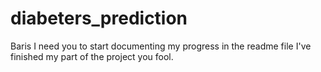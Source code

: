 # diabeters_prediction

Baris I need you to start documenting my progress in the readme file I've finished my part of the project you fool.